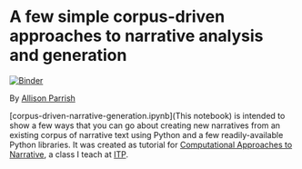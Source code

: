 # A few simple corpus-driven approaches to narrative analysis and generation

[![Binder](https://mybinder.org/badge.svg)](https://mybinder.org/v2/gh/aparrish/corpus-driven-narrative-generation/master)

By [Allison Parrish](http://www.decontextualize.com/)

[corpus-driven-narrative-generation.ipynb](This notebook) is intended to show a
few ways that you can go about creating new narratives from an existing corpus
of narrative text using Python and a few readily-available Python libraries. It
was created as tutorial for [Computational Approaches to
Narrative](http://catn.decontextualize.com/), a class I teach at
[ITP](http://itp.nyu.edu/).

